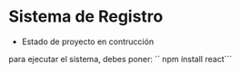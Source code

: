 <h1> Sistema de Registro </h1>

- Estado de proyecto en contrucción 

para ejecutar el sistema, debes poner:
´´ npm ínstall react´´´

